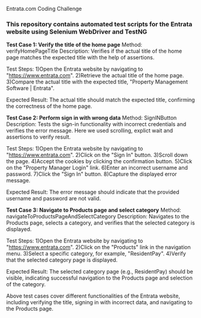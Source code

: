 Entrata.com Coding Challenge
### **This repository contains automated test scripts for the Entrata website using Selenium WebDriver and TestNG**

**Test Case 1: Verify the title of the home page**
Method: verifyHomePageTitle
Description: Verifies if the actual title of the home page matches the expected title with the help of assertions.

Test Steps:
1)Open the Entrata website by navigating to "https://www.entrata.com".
2)Retrieve the actual title of the home page.
3)Compare the actual title with the expected title, "Property Management Software | Entrata".

Expected Result:
The actual title should match the expected title, confirming the correctness of the home page.

**Test Case 2: Perform sign in with wrong data**
Method: SignINButton
Description: Tests the sign-in functionality with incorrect credentials and verifies the error message. Here we used scrolling, explict wait and assertions to verify result.

Test Steps:
1)Open the Entrata website by navigating to "https://www.entrata.com".
2)Click on the "Sign In" button.
3)Scroll down the page.
4)Accept the cookies by clicking the confirmation button.
5)Click on the "Property Manager Login" link.
6)Enter an incorrect username and password.
7)Click the "Sign In" button.
8)Capture the displayed error message.

Expected Result:
The error message should indicate that the provided username and password are not valid.

**Test Case 3: Navigate to Products page and select category**
Method: navigateToProductsPageAndSelectCategory
Description: Navigates to the Products page, selects a category, and verifies that the selected category is displayed.

Test Steps:
1)Open the Entrata website by navigating to "https://www.entrata.com".
2)Click on the "Products" link in the navigation menu.
3)Select a specific category, for example, "ResidentPay".
4)Verify that the selected category page is displayed.

Expected Result:
The selected category page (e.g., ResidentPay) should be visible, indicating successful navigation to the Products page and selection of the category.



Above test cases cover different functionalities of the Entrata website, including verifying the title, signing in with incorrect data, and navigating to the Products page.
